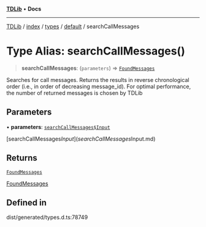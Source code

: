 [**TDLib**](../../../../../../README.md) • **Docs**

***

[TDLib](../../../../../../modules.md) / [index](../../../../../README.md) / [types](../../../README.md) / [default](../README.md) / searchCallMessages

# Type Alias: searchCallMessages()

> **searchCallMessages**: (`parameters`) => [`FoundMessages`](FoundMessages-1.md)

Searches for call messages. Returns the results in reverse chronological order (i.e., in order of decreasing message_id). For optimal performance, the number of returned messages is chosen by TDLib

## Parameters

• **parameters**: [`searchCallMessages$Input`](searchCallMessages$Input.md)

[searchCallMessages$Input](searchCallMessages$Input.md)

## Returns

[`FoundMessages`](FoundMessages-1.md)

[FoundMessages](FoundMessages-1.md)

## Defined in

dist/generated/types.d.ts:78749
